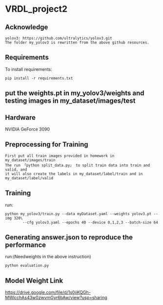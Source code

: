 # VRDL_project2


## Acknowledge
```
yolov3: https://github.com/ultralytics/yolov3.git
The folder my_yolov3 is rewritten from the above github resources.
```

## Requirements

To install requirements:

```setup
pip install -r requirements.txt

```

## put the weights.pt in my_yolov3/weights and testing images in my_dataset/images/test

## Hardware

NVIDIA GeForce 3090

## Preprocessing for Training

```
First put all train images provided in homework in my_dataset/images/train
The run 「python split_data.py」 to split train data into train and valid, and
it will also create the labels in my_dataset/label/train and in my_dataset/label/valid
```

## Training
run:

```
python my_yolov3/train.py --data myDataset.yaml --weights yolov3.pt --img 320\
        --cfg yolov3.yaml --epochs 40 --device 0,1,2,3 --batch-size 64
```

## Generating answer.json to reproduce the performance

run:(Needweights in the above instruction)

```
python evaluation.py
```
## Model Weight Link
https://drive.google.com/file/d/1s0iiKQGh-MWlcchAs43w0zwvmGyr6bAw/view?usp=sharing
